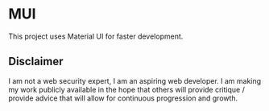 # MUI

This project uses Material UI for faster development.

## Disclaimer

I am not a web security expert, I am an aspiring web developer. I am making my work publicly available in the hope that others will provide critique / provide advice that will allow for continuous progression and growth.
